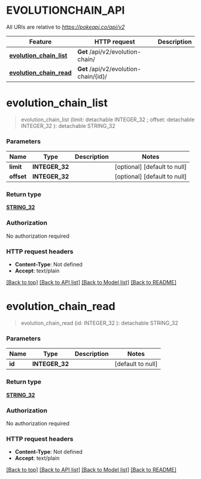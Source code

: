 # EVOLUTIONCHAIN_API

All URIs are relative to *https://pokeapi.co/api/v2*

Feature | HTTP request | Description
------------- | ------------- | -------------
[**evolution_chain_list**](EVOLUTIONCHAIN_API.md#evolution_chain_list) | **Get** /api/v2/evolution-chain/ | 
[**evolution_chain_read**](EVOLUTIONCHAIN_API.md#evolution_chain_read) | **Get** /api/v2/evolution-chain/{id}/ | 


# **evolution_chain_list**
> evolution_chain_list (limit:  detachable INTEGER_32 ; offset:  detachable INTEGER_32 ): detachable STRING_32





### Parameters

Name | Type | Description  | Notes
------------- | ------------- | ------------- | -------------
 **limit** | **INTEGER_32**|  | [optional] [default to null]
 **offset** | **INTEGER_32**|  | [optional] [default to null]

### Return type

[**STRING_32**](STRING_32.md)

### Authorization

No authorization required

### HTTP request headers

 - **Content-Type**: Not defined
 - **Accept**: text/plain

[[Back to top]](#) [[Back to API list]](../README.md#documentation-for-api-endpoints) [[Back to Model list]](../README.md#documentation-for-models) [[Back to README]](../README.md)

# **evolution_chain_read**
> evolution_chain_read (id: INTEGER_32 ): detachable STRING_32





### Parameters

Name | Type | Description  | Notes
------------- | ------------- | ------------- | -------------
 **id** | **INTEGER_32**|  | [default to null]

### Return type

[**STRING_32**](STRING_32.md)

### Authorization

No authorization required

### HTTP request headers

 - **Content-Type**: Not defined
 - **Accept**: text/plain

[[Back to top]](#) [[Back to API list]](../README.md#documentation-for-api-endpoints) [[Back to Model list]](../README.md#documentation-for-models) [[Back to README]](../README.md)

